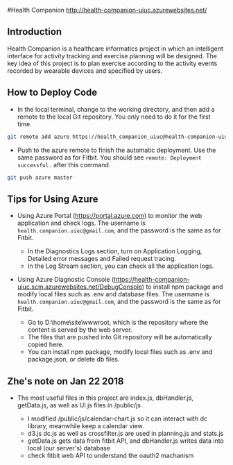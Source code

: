 #Health Companion
http://health-companion-uiuc.azurewebsites.net/

## Introduction
Health Companion is a healthcare informatics project in which an intelligent interface for activity tracking and exercise planning will be designed. The key idea of this project is to plan exercise according to the activity events recorded by wearable devices and specified by users.

## How to Deploy Code
- In the local terminal, change to the working directory, and then add a remote to the local Git repository. You only need to do it for the first time.

```bash
git remote add azure https://health_companion_uiuc@health-companion-uiuc.scm.azurewebsites.net:443/health-companion-uiuc.git
```

- Push to the azure remote to finish the automatic deployment. Use the same password as for Fitbit. You should see `remote: Deployment successful.` after this command.

```bash
git push azure master
```

## Tips for Using Azure
- Using Azure Portal (https://portal.azure.com) to monitor the web application and check logs. The username is `health.companion.uiuc@gmail.com`, and the password is the same as for Fitbit.
	- In the Diagnostics Logs section, turn on Application Logging, Detailed error messages and Failed request tracing.
	- In the Log Stream section, you can check all the application logs.

- Using Azure Diagnostic Console (https://health-companion-uiuc.scm.azurewebsites.net/DebugConsole) to install npm package and modify local files such as .env and database files. The username is `health.companion.uiuc@gmail.com`, and the password is the same as for Fitbit.
	- Go to D:\home\site\wwwroot, which is the repository where the content is served by the web server.
	- The files that are pushed into Git repository will be automatically copied here.
	- You can install npm package, modify local files such as .env and package.json, or delete db files.   	


## Zhe's note on Jan 22 2018

-	The most useful files in this project are index.js, dbHandler.js, getData.js, as well as UI js files in /public/js

	-	I modified /public/js/calendar-chart.js so it can interact with dc library, meanwhile keep a calendar view.
	-	d3.js dc.js as well as crossfilter.js are used in planning.js and stats.js
	- getData.js gets data from fitbit API, and dbHandler.js writes data into local (our server's) database
	- check fitbit web API to understand the oauth2 machanism

